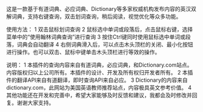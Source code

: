 这是一款基于有道词典、必应词典、Dictionary等多家权威机构发布内容的英汉双解词典，支持右键查询，双击划词查询，稍后阅读，视觉优化等众多功能。

使用方法：
1 双击鼠标划词查询
2 鼠标选中单词或段落后，点击鼠标右键，选择菜单中的“使用翰林词典查询”进行查询
3 按住Ctrl键同时使用鼠标选中单词或段落，词典会自动翻译
4 右侧词典滑入后，可以点击木头顶栏的关闭、最小化按钮进行操作。也可以双击、鼠标中键单击木头顶栏进行等效的操作。

说明：
1 本插件的查询内容来自有道词典，必应词典，和Dictionary.com站点。内容版权归以上公司所有。本插件的设计、开发及所有权归开发者所有。
2 本插件的翻译API来自有道翻译，即时查询API来自必应。
3 Dictionary的内容来自dictionary.com，此网站为美国英语教师推荐站点，内容极具英文参考价值。
4 其他功能还在开发和完善中，希望大家能够及时反馈和建议，我都会及时修改并回复。谢谢大家支持。